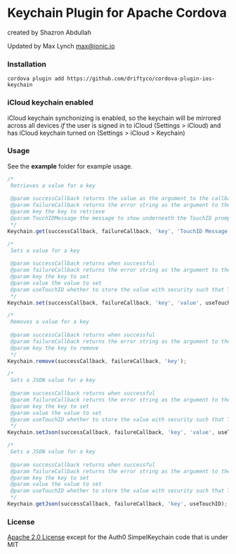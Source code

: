 Keychain Plugin for Apache Cordova
=====================================
created by Shazron Abdullah

Updated by Max Lynch <max@ionic.io>

### Installation

```shell
cordova plugin add https://github.com/driftyco/cordova-plugin-ios-keychain
```

### iCloud keychain enabled

iCloud keychain synchonizing is enabled, so the keychain will be mirrored across all devices *if* the user is signed in to iCloud (Settings > iCloud) and has iCloud keychain turned on (Settings > iCloud > Keychain)

### Usage
              
See the **example** folder for example usage.

```js
/*
 Retrieves a value for a key
 
 @param successCallback returns the value as the argument to the callback when successful
 @param failureCallback returns the error string as the argument to the callback, for a failure
 @param key the key to retrieve
 @param TouchIDMessage the message to show underneath the TouchID prompt (if any)
 */
Keychain.get(successCallback, failureCallback, 'key', 'TouchID Message');

/*
 Sets a value for a key
 
 @param successCallback returns when successful
 @param failureCallback returns the error string as the argument to the callback, for a failure
 @param key the key to set
 @param value the value to set
 @param useTouchID whether to store the value with security such that TouchID will be needed to grab it
 */
Keychain.set(successCallback, failureCallback, 'key', 'value', useTouchID);

/*
 Removes a value for a key
 
 @param successCallback returns when successful
 @param failureCallback returns the error string as the argument to the callback
 @param key the key to remove
 */
Keychain.remove(successCallback, failureCallback, 'key');

/*
 Sets a JSON value for a key 
 
 @param successCallback returns when successful
 @param failureCallback returns the error string as the argument to the callback, for a failure
 @param key the key to set
 @param value the value to set
 @param useTouchID whether to store the value with security such that TouchID will be needed to grab it
 */
Keychain.setJson(successCallback, failureCallback, 'key', 'value', useTouchID);

/*
 Gets a JSON value for a key 
 
 @param successCallback returns when successful
 @param failureCallback returns the error string as the argument to the callback, for a failure
 @param key the key to set
 @param value the value to set
 @param useTouchID whether to store the value with security such that TouchID will be needed to grab it
 */
Keychain.getJson(successCallback, failureCallback, 'key', useTouchID);
```

### License 

[Apache 2.0 License](http://www.apache.org/licenses/LICENSE-2.0.html) except for the Auth0 SimpelKeychain code that is under MIT
